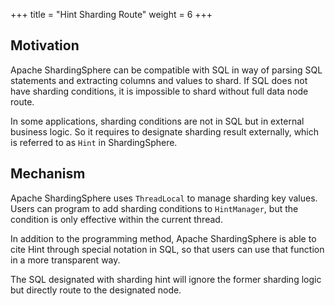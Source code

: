 +++
title = "Hint Sharding Route"
weight = 6
+++

## Motivation

Apache ShardingSphere can be compatible with SQL in way of parsing SQL statements and extracting columns and values to shard. 
If SQL does not have sharding conditions, it is impossible to shard without full data node route.

In some applications, sharding conditions are not in SQL but in external business logic. 
So it requires to designate sharding result externally, which is referred to as `Hint` in ShardingSphere.

## Mechanism

Apache ShardingSphere uses `ThreadLocal` to manage sharding key values. 
Users can program to add sharding conditions to `HintManager`, but the condition is only effective within the current thread.

In addition to the programming method, Apache ShardingSphere is able to cite Hint through special notation in SQL, so that users can use that function in a more transparent way.

The SQL designated with sharding hint will ignore the former sharding logic but directly route to the designated node.
